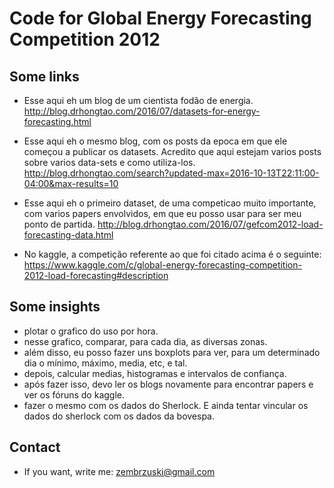 # Code for Global Energy Forecasting Competition 2012

## Some links

- Esse aqui eh um blog de um cientista fodão de energia. 
  http://blog.drhongtao.com/2016/07/datasets-for-energy-forecasting.html

- Esse aqui eh o mesmo blog, com os posts da epoca em que ele começou a 
  publicar os datasets. Acredito que aqui estejam varios posts sobre 
  varios data-sets e como utiliza-los.  
  http://blog.drhongtao.com/search?updated-max=2016-10-13T22:11:00-04:00&max-results=10

- Esse aqui eh o primeiro dataset, de uma competicao muito importante, com varios
  papers envolvidos, em que eu posso usar para ser meu ponto de partida. 
  http://blog.drhongtao.com/2016/07/gefcom2012-load-forecasting-data.html

- No kaggle, a competição referente ao que foi citado acima é o seguinte:
  https://www.kaggle.com/c/global-energy-forecasting-competition-2012-load-forecasting#description


## Some insights

- plotar o grafico do uso por hora.
- nesse grafico, comparar, para cada dia, as diversas zonas.
- além disso, eu posso fazer uns boxplots para ver, para um determinado
  dia o mínimo, máximo, media, etc, e tal.
- depois, calcular medias, histogramas e intervalos de confiança.
- após fazer isso, devo ler os blogs novamente para encontrar 
  papers e ver os fóruns do kaggle.
- fazer o mesmo com os dados do Sherlock. E ainda tentar vincular os dados
  do sherlock com os dados da bovespa.

## Contact 
- If you want, write me: zembrzuski@gmail.com
